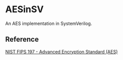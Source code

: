 # AESinSV

An AES implementation in SystemVerilog.

## Reference

[NIST FIPS 197 - Advanced Encryption Standard (AES)](http://nvlpubs.nist.gov/nistpubs/FIPS/NIST.FIPS.197.pdf)



